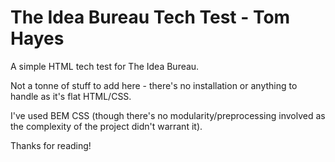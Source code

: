 # The Idea Bureau Tech Test - Tom Hayes

A simple HTML tech test for The Idea Bureau. 

Not a tonne of stuff to add here - there's no installation or anything to handle as it's flat HTML/CSS. 

I've used BEM CSS (though there's no modularity/preprocessing involved as the complexity of the project didn't warrant it).

Thanks for reading!